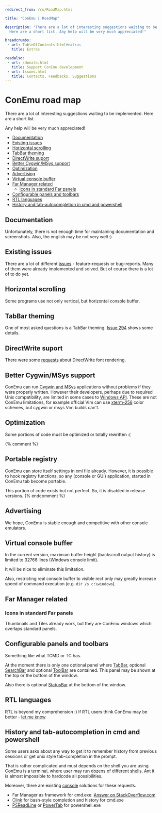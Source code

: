 ```yaml
---
redirect_from: /ru/RoadMap.html

title: "ConEmu | RoadMap"

description: "There are a lot of interesting suggestions waiting to be implemented.
  Here are a short list. Any help will be very much appreciated!"

breadcrumbs:
 - url: TableOfContents.html#extras
   title: Extras

readalso:
 - url: /donate.html
   title: Support ConEmu development
 - url: Issues.html
   title: Contacts, Feedbacks, Suggestions
---
```


# ConEmu road map

There are a lot of interesting suggestions waiting to be implemented.
Here are a short list.

Any help will be very much appreciated!

* [Documentation](#documentation)
* [Existing issues](#issues)
* [Horizontal scrolling](#horizontal-scrolling)
* [TabBar theming](#tab-theming)
* [DirectWrite suport](#direct-write)
* [Better Cygwin/MSys support](#cygwin-terminal)
* [Optimization](#optimization)
* [Advertising](#advertising)
* [Virtual console buffer](#virtual-buffer)
* [Far Manager related](#far-manager)
  * [Icons in standard Far panels](#icons-in-far-panels)
* [Configurable panels and toolbars](#configurable-toolbars)
* [RTL languages](#rtl-support)
* [History and tab-autocompletion in cmd and powershell](#cmd-powershell-tab-history)


<h2 id="documentation"> Documentation </h2>

Unfortunately, there is not enough time for maintaining documentation and screenshots. Also, the english may be not very well :)


<h2 id="issues"> Existing issues </h2>

There are a lot of different [issues](Issues.html) - feature-requests or bug-reports.
Many of them were already implemented and solved.
But of course there is a lot of to do yet.


<h2 id="horizontal-scrolling"> Horizontal scrolling </h2>

Some programs use not only vertical, but horizontal console buffer.


<h2 id="tab-theming"> TabBar theming</h2>

One of most asked questions is a TabBar theming.
[Issue 294](http://code.google.com/p/conemu-maximus5/issues/detail?id=294) shows some details.


<h2 id="direct-write"> DirectWrite suport </h2>

There were some
[requests](https://github.com/Maximus5/ConEmu/issues/74)
about DirectWrite font rendering.


<h2 id="cygwin-terminal"> Better Cygwin/MSys support </h2>

ConEmu can run [Cygwin and MSys](CygwinMsys.html) applications without problems
if they were properly written. However their developers, perhaps due to required
Unix compatibility, are limited in some cases to [Windows API](WinApi.html).
These are not ConEmu limitations, for example official Vim can use
[xterm-256](VimXterm.html) color schemes, but cygwin or msys Vim builds can't.


<h2 id="optimization"> Optimization </h2>

Some portions of code must be optimized or totally rewritten :(


{% comment %}
<h2 id="Portable_registry">Portable registry</h2>

ConEmu can store itself settings in xml file already. However, it is possible to hook registry functions, so any (console or GUI) application, started in ConEmu tab become portable.

This portion of code exists but not perfect. So, it is disabled in release versions.
{% endcomment %}


<h2 id="advertising"> Advertising </h2>

We hope, ConEmu is stable enough and competitive with other console emulators.


<h2 id="virtual-buffer"> Virtual console buffer </h2>

In the current version, maximum buffer height (backscroll output history) is limited to 32766 lines (Windows console limit).

It will be nice to eliminate this limitation.

Also, restricting real console buffer to visible rect only may greatly increase speed of command execution (e.g. `dir /s c:\windows`).


<h2 id="far-manager"> Far Manager related </h2>

<h3 id="icons-in-far-panels"> Icons in standard Far panels </h3>

Thumbnails and Tiles already work, but they are ConEmu windows which overlaps standard panels.


<h2 id="configurable-toolbars"> Configurable panels and toolbars </h2>

Something like what TCMD or TC has.

At the moment there is only one optional panel where
[TabBar](TabBar.html), optional [SearchBar](SearchBar.html) and optional [ToolBar](ToolBar.html)
are contained. This panel may be shown at the top or the bottom of the window.

Also there is optional [StatusBar](StatusBar.html) at the bottom of the window.


<h2 id="rtl-support"> RTL languages </h2>

RTL is beyond my comprehension :) If RTL users think ConEmu may be better - [let me know](Issues.html).


<h2 id="cmd-powershell-tab-history"> History and tab-autocompletion in cmd and powershell </h2>

Some users asks about any way to get it to remember history from previous sessions
or get unix style tab-completion in the prompt.

That is rather complicated and must depends on the shell you are using.
ConEmu is a terminal, where user may run dozens of different [shells](TerminalVsShell.html).
Ant it is almost impossible to hardcode all possibilities.

Moreover, there are existing [console](ConsoleApplication.html) solutions for these requests.

* Far Manager as framework for cmd.exe: <a href="http://stackoverflow.com/a/10921470/1405560" rel="nofollow">Answer on StackOverflow.com</a>
* [Clink](ConEmuClink.html) for bash-style completion and history for cmd.exe
* [PSReadLine](http://github.com/lzybkr/PSReadLine) or [PowerTab](http://powertab.codeplex.com/) for powershell.exe

